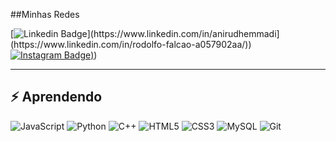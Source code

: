 ##Minhas Redes

[![Linkedin Badge](https://img.shields.io/badge/-anirudhemmadi-blue?style=flat-square&logo=Linkedin&logoColor=white&link=https://www.linkedin.com/in/anirudhemmadi/](https://www.linkedin.com/in/rodolfo-falcao-a057902aa/))](https://www.linkedin.com/in/anirudhemmadi](https://www.linkedin.com/in/rodolfo-falcao-a057902aa/))
[![Instagram Badge](https://img.shields.io/badge/-kanna6501-purple?style=flat-square&logo=instagram&logoColor=white&link=[https://www.instagram.com/the.rodyy/))]([https://www.instagram.com/the.rodyy/))

---
## ⚡ Aprendendo

![JavaScript](https://img.shields.io/badge/-JavaScript-black?style=flat-square&logo=javascript)
![Python](https://img.shields.io/badge/-Python-black?style=flat-square&logo=Python)
![C++](https://img.shields.io/badge/-C++-00599C?style=flat-square&logo=c)
![HTML5](https://img.shields.io/badge/-HTML5-E34F26?style=flat-square&logo=html5&logoColor=white)
![CSS3](https://img.shields.io/badge/-CSS3-1572B6?style=flat-square&logo=css3)
![MySQL](https://img.shields.io/badge/-MySQL-black?style=flat-square&logo=mysql)
![Git](https://img.shields.io/badge/-Git-black?style=flat-square&logo=git)
